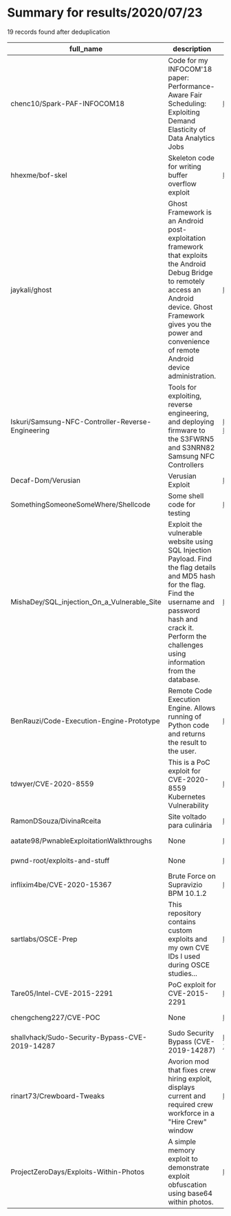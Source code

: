 
# Summary for results/2020/07/23
    
19 records found after deduplication

| full_name | description | html_url | matched_list | matched_count | pushed_at | size | stargazers_count | language | forks_count |
|---------------------------------------------------|-------------------------------------------------------------------------------------------------------------------------------------------------------------------------------------------------------------------------------------|----------------------------------------------------------------------|------------------------------------------------------|-----------------|---------------------------|--------|--------------------|------------|---------------|
| chenc10/Spark-PAF-INFOCOM18 | Code for my INFOCOM'18 paper: Performance-Aware Fair Scheduling: Exploiting Demand Elasticity of Data Analytics Jobs | https://github.com/chenc10/Spark-PAF-INFOCOM18 | ['exploit'] | 1 | 2020-07-23 14:44:40+00:00 | 26230 | 0 | Scala | 1 |
| hhexme/bof-skel | Skeleton code for writing buffer overflow exploit | https://github.com/hhexme/bof-skel | ['exploit'] | 1 | 2020-07-23 00:48:02+00:00 | 4 | 0 | Python | 0 |
| jaykali/ghost | Ghost Framework is an Android post-exploitation framework that exploits the Android Debug Bridge to remotely access an Android device. Ghost Framework gives you the power and convenience of remote Android device administration. | https://github.com/jaykali/ghost | ['exploit'] | 1 | 2020-07-23 17:03:47+00:00 | 28 | 52 | Python | 36 |
| Iskuri/Samsung-NFC-Controller-Reverse-Engineering | Tools for exploiting, reverse engineering, and deploying firmware to the S3FWRN5 and S3NRN82 Samsung NFC Controllers | https://github.com/Iskuri/Samsung-NFC-Controller-Reverse-Engineering | ['exploit'] | 1 | 2020-07-23 14:56:48+00:00 | 1119 | 72 | C | 9 |
| Decaf-Dom/Verusian | Verusian Exploit | https://github.com/Decaf-Dom/Verusian | ['exploit'] | 1 | 2020-07-23 09:59:28+00:00 | 83 | 0 | | 0 |
| SomethingSomeoneSomeWhere/Shellcode | Some shell code for testing | https://github.com/SomethingSomeoneSomeWhere/Shellcode | ['shellcode'] | 1 | 2020-07-23 05:40:51+00:00 | 0 | 0 | nan | 0 |
| MishaDey/SQL_injection_On_a_Vulnerable_Site | Exploit the vulnerable website using SQL Injection Payload. Find the flag details and MD5 hash for the flag. Find the username and password hash and crack it. Perform the challenges using information from the database. | https://github.com/MishaDey/SQL_injection_On_a_Vulnerable_Site | ['exploit'] | 1 | 2020-07-23 06:12:11+00:00 | 22458 | 0 | | 0 |
| BenRauzi/Code-Execution-Engine-Prototype | Remote Code Execution Engine. Allows running of Python code and returns the result to the user. | https://github.com/BenRauzi/Code-Execution-Engine-Prototype | ['remote code execution'] | 1 | 2020-07-23 09:07:24+00:00 | 8 | 0 | Python | 0 |
| tdwyer/CVE-2020-8559 | This is a PoC exploit for CVE-2020-8559 Kubernetes Vulnerability | https://github.com/tdwyer/CVE-2020-8559 | ['cve poc', 'cve-2', 'exploit', 'vulnerability poc'] | 4 | 2020-07-23 12:55:28+00:00 | 17 | 47 | | 13 |
| RamonDSouza/DivinaRceita | Site voltado para culinária | https://github.com/RamonDSouza/DivinaRceita | ['rce'] | 1 | 2020-07-23 16:10:11+00:00 | 46546 | 0 | JavaScript | 0 |
| aatate98/PwnableExploitationWalkthroughs | None | https://github.com/aatate98/PwnableExploitationWalkthroughs | ['exploit'] | 1 | 2020-07-23 00:26:54+00:00 | 6 | 0 | | 0 |
| pwnd-root/exploits-and-stuff | None | https://github.com/pwnd-root/exploits-and-stuff | ['exploit'] | 1 | 2020-07-23 11:04:08+00:00 | 3627 | 0 | PHP | 0 |
| inflixim4be/CVE-2020-15367 | Brute Force on Supravizio BPM 10.1.2 | https://github.com/inflixim4be/CVE-2020-15367 | ['cve-2'] | 1 | 2020-07-23 22:14:27+00:00 | 6 | 0 | | 0 |
| sartlabs/OSCE-Prep | This repository contains custom exploits and my own CVE IDs I used during OSCE studies... | https://github.com/sartlabs/OSCE-Prep | ['exploit'] | 1 | 2020-07-23 05:02:04+00:00 | 117 | 0 | Python | 0 |
| Tare05/Intel-CVE-2015-2291 | PoC exploit for CVE-2015-2291 | https://github.com/Tare05/Intel-CVE-2015-2291 | ['cve poc', 'cve-2', 'exploit'] | 3 | 2020-07-23 20:21:45+00:00 | 12 | 2 | C++ | 1 |
| chengcheng227/CVE-POC | None | https://github.com/chengcheng227/CVE-POC | ['cve poc'] | 1 | 2020-07-23 07:31:39+00:00 | 5231 | 8 | | 5 |
| shallvhack/Sudo-Security-Bypass-CVE-2019-14287 | Sudo Security Bypass (CVE-2019-14287) | https://github.com/shallvhack/Sudo-Security-Bypass-CVE-2019-14287 | ['cve-2'] | 1 | 2020-07-23 22:49:02+00:00 | 9 | 2 | Shell | 4 |
| rinart73/Crewboard-Tweaks | Avorion mod that fixes crew hiring exploit, displays current and required crew workforce in a "Hire Crew" window | https://github.com/rinart73/Crewboard-Tweaks | ['exploit'] | 1 | 2020-07-23 22:14:24+00:00 | 311 | 1 | Lua | 1 |
| ProjectZeroDays/Exploits-Within-Photos | A simple memory exploit to demonstrate exploit obfuscation using base64 within photos. | https://github.com/ProjectZeroDays/Exploits-Within-Photos | ['exploit'] | 1 | 2020-07-23 21:27:48+00:00 | 14 | 0 | | 0 |
